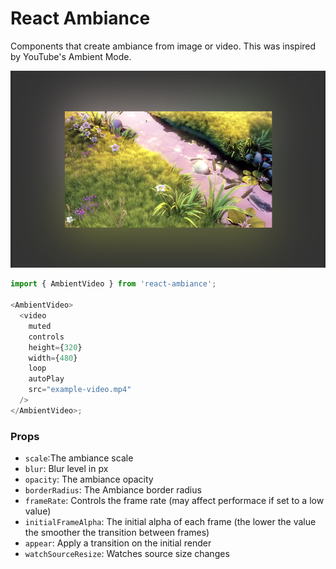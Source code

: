 # React Ambiance

Components that create ambiance from image or video. This was inspired by YouTube's Ambient Mode.

![React Ambiance](https://raw.githubusercontent.com/Gkuzin13/react-ambiance/main/assets/screenshot.png)

```js
import { AmbientVideo } from 'react-ambiance';

<AmbientVideo>
  <video
    muted
    controls
    height={320}
    width={480}
    loop
    autoPlay
    src="example-video.mp4"
  />
</AmbientVideo>;
```

### Props

- `scale`:The ambiance scale
- `blur`: Blur level in px
- `opacity`: The ambiance opacity
- `borderRadius`: The Ambiance border radius
- `frameRate`: Controls the frame rate (may affect performace if set to a low value)
- `initialFrameAlpha`: The initial alpha of each frame (the lower the value the smoother the transition between frames)
- `appear`: Apply a transition on the initial render
- `watchSourceResize`: Watches source size changes
